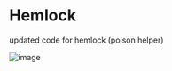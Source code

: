# Hemlock
updated code for hemlock (poison helper)

![image](https://github.com/user-attachments/assets/39e70a18-0d52-45f6-af54-7a21e1c25c0c)

